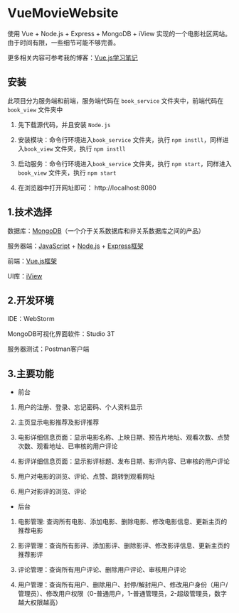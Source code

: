 # VueMovieWebsite
使用 Vue + Node.js + Express + MongoDB + iView 实现的一个电影社区网站。由于时间有限，一些细节可能不够完善。

更多相关内容可参考我的博客：[Vue.js学习笔记](https://blog.csdn.net/weixin_42762089/article/details/91492148#Vue.js%E7%94%B5%E5%BD%B1%E7%BD%91%E7%AB%99%E9%A1%B9%E7%9B%AE)

## 安装

此项目分为服务端和前端，服务端代码在 `book_service` 文件夹中，前端代码在 `book_view` 文件夹中

1. 先下载源代码，并且安装 `Node.js`

2. 安装模块：命令行环境进入`book_service` 文件夹，执行 `npm instll`，同样进入`book_view` 文件夹，执行 `npm instll`

3. 启动服务：命令行环境进入`book_service` 文件夹，执行 `npm start`，同样进入`book_view` 文件夹，执行 `npm start`

4. 在浏览器中打开网址即可： http://localhost:8080 

## 1.技术选择

数据库：[MongoDB](https://www.mongodb.com/)（一个介于关系数据库和非关系数据库之间的产品）

服务器端：[JavaScript](https://www.liaoxuefeng.com/wiki/1022910821149312) + [Node.js](http://nodejs.cn/) + [Express框架](http://www.expressjs.com.cn/)

前端：[Vue.js框架](https://cn.vuejs.org/index.html)

UI库：[iView](https://www.iviewui.com/)

## 2.开发环境

IDE：WebStorm

MongoDB可视化界面软件：Studio 3T

服务器测试：Postman客户端

## 3.主要功能

* 前台   

1. 用户的注册、登录、忘记密码、个人资料显示

2. 主页显示电影推荐及影评推荐

3. 电影详细信息页面：显示电影名称、上映日期、预告片地址、观看次数、点赞次数、观看地址、已审核的用户评论

4. 影评详细信息页面：显示影评标题、发布日期、影评内容、已审核的用户评论

5. 用户对电影的浏览、评论、点赞、跳转到观看网址

6. 用户对影评的浏览、评论

* 后台

1. 电影管理: 查询所有电影、添加电影、删除电影、修改电影信息、更新主页的推荐电影
   
2. 影评管理：查询所有影评、添加影评、删除影评、修改影评信息、更新主页的推荐影评
    
3. 评论管理：查询所有用户评论、删除用户评论、审核用户评论
     
4. 用户管理：查询所有用户、删除用户、封停/解封用户、修改用户身份（用户/管理员）、修改用户权限（0-普通用户，1-普通管理员，2-超级管理员，数字越大权限越高）

